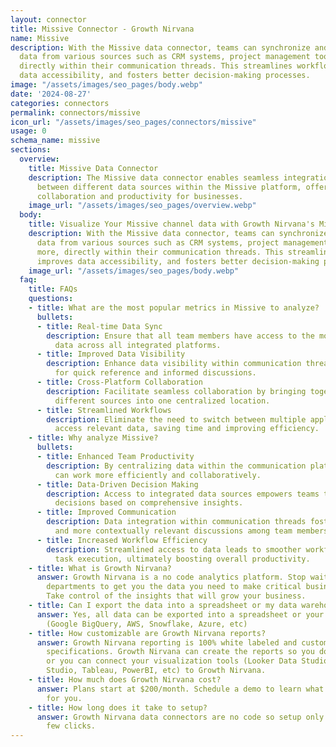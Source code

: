 ```yaml
---
layout: connector
title: Missive Connector - Growth Nirvana
name: Missive
description: With the Missive data connector, teams can synchronize and consolidate
  data from various sources such as CRM systems, project management tools, and more,
  directly within their communication threads. This streamlines workflows, improves
  data accessibility, and fosters better decision-making processes.
image: "/assets/images/seo_pages/body.webp"
date: '2024-08-27'
categories: connectors
permalink: connectors/missive
icon_url: "/assets/images/seo_pages/connectors/missive"
usage: 0
schema_name: missive
sections:
  overview:
    title: Missive Data Connector
    description: The Missive data connector enables seamless integration and communication
      between different data sources within the Missive platform, offering enhanced
      collaboration and productivity for businesses.
    image_url: "/assets/images/seo_pages/overview.webp"
  body:
    title: Visualize Your Missive channel data with Growth Nirvana's Missive Connector
    description: With the Missive data connector, teams can synchronize and consolidate
      data from various sources such as CRM systems, project management tools, and
      more, directly within their communication threads. This streamlines workflows,
      improves data accessibility, and fosters better decision-making processes.
    image_url: "/assets/images/seo_pages/body.webp"
  faq:
    title: FAQs
    questions:
    - title: What are the most popular metrics in Missive to analyze?
      bullets:
      - title: Real-time Data Sync
        description: Ensure that all team members have access to the most up-to-date
          data across all integrated platforms.
      - title: Improved Data Visibility
        description: Enhance data visibility within communication threads, allowing
          for quick reference and informed discussions.
      - title: Cross-Platform Collaboration
        description: Facilitate seamless collaboration by bringing together data from
          different sources into one centralized location.
      - title: Streamlined Workflows
        description: Eliminate the need to switch between multiple applications to
          access relevant data, saving time and improving efficiency.
    - title: Why analyze Missive?
      bullets:
      - title: Enhanced Team Productivity
        description: By centralizing data within the communication platform, teams
          can work more efficiently and collaboratively.
      - title: Data-Driven Decision Making
        description: Access to integrated data sources empowers teams to make informed
          decisions based on comprehensive insights.
      - title: Improved Communication
        description: Data integration within communication threads fosters clearer
          and more contextually relevant discussions among team members.
      - title: Increased Workflow Efficiency
        description: Streamlined access to data leads to smoother workflows and faster
          task execution, ultimately boosting overall productivity.
    - title: What is Growth Nirvana?
      answer: Growth Nirvana is a no code analytics platform. Stop waiting for other
        departments to get you the data you need to make critical business decisions.
        Take control of the insights that will grow your business.
    - title: Can I export the data into a spreadsheet or my data warehouse?
      answer: Yes, all data can be exported into a spreadsheet or your data warehouse
        (Google BigQuery, AWS, Snowflake, Azure, etc)
    - title: How customizable are Growth Nirvana reports?
      answer: Growth Nirvana reporting is 100% white labeled and customized to your
        specifications. Growth Nirvana can create the reports so you don’t have to
        or you can connect your visualization tools (Looker Data Studio/Google Data
        Studio, Tableau, PowerBI, etc) to Growth Nirvana.
    - title: How much does Growth Nirvana cost?
      answer: Plans start at $200/month. Schedule a demo to learn what plan is best
        for you.
    - title: How long does it take to setup?
      answer: Growth Nirvana data connectors are no code so setup only requires a
        few clicks.
---
```


